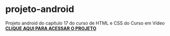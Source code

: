 # projeto-android
Projeto android do capítulo 17 do curso de HTML e CSS do Curso em Vídeo
<a href= "https://lucasmoreno01.github.io/projeto-android/"><strong>CLIQUE AQUI PARA ACESSAR O PROJETO</strong></a>

